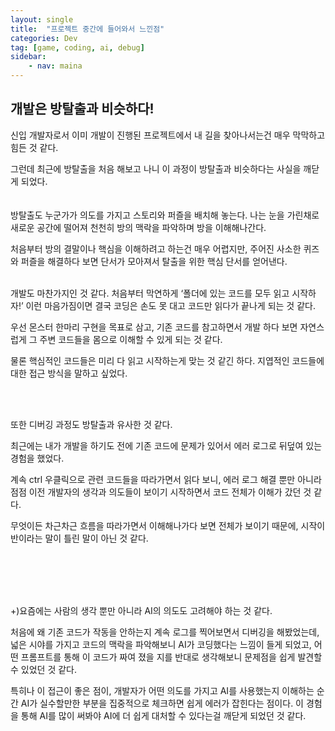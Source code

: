 ```yaml
---
layout: single
title:  "프로젝트 중간에 들어와서 느낀점"
categories: Dev
tag: [game, coding, ai, debug]
sidebar:
    - nav: maina
---
```



## 개발은 방탈출과 비슷하다!

신입 개발자로서 이미 개발이 진행된 프로젝트에서 내 길을 찾아나서는건 매우 막막하고 힘든 것 같다.

그런데 최근에 방탈출을 처음 해보고 나니 이 과정이 방탈출과 비슷하다는 사실을 깨닫게 되었다.
<br>
<br>
<br>
방탈출도 누군가가 의도를 가지고 스토리와 퍼즐을 배치해 놓는다. 나는 눈을 가린채로 새로운 공간에 떨어져 천천히 방의 맥락을 파악하며 방을 이해해나간다.

처음부터 방의 결말이나 핵심을 이해하려고 하는건 매우 어렵지만, 주어진 사소한 퀴즈와 퍼즐을 해결하다 보면 단서가 모아져서 탈출을 위한 핵심 단서를 얻어낸다.    
<br>

개발도 마찬가지인 것 같다. 처음부터 막연하게 ‘폴더에 있는 코드를 모두 읽고 시작하자!’ 이런 마음가짐이면 결국 코딩은 손도 못 대고 코드만 읽다가 끝나게 되는 것 같다.      

우선 몬스터 한마리 구현을 목표로 삼고, 기존 코드를 참고하면서 개발 하다 보면 자연스럽게 그 주변 코드들을 몸으로 이해할 수 있게 되는 것 같다. 

물론 핵심적인 코드들은 미리 다 읽고 시작하는게 맞는 것 같긴 하다. 지엽적인 코드들에 대한 접근 방식을 말하고 싶었다.      

<br><br>

또한 디버깅 과정도 방탈출과 유사한 것 같다.

최근에는 내가 개발을 하기도 전에 기존 코드에 문제가 있어서 에러 로그로 뒤덮여 있는 경험을 했었다.

계속 ctrl 우클릭으로 관련 코드들을 따라가면서 읽다 보니, 에러 로그 해결 뿐만 아니라 점점 이전 개발자의 생각과 의도들이 보이기 시작하면서 코드 전체가 이해가 갔던 것 같다.

무엇이든 차근차근 흐름을 따라가면서 이해해나가다 보면 전체가 보이기 때문에, 시작이 반이라는 말이 틀린 말이 아닌 것 같다.      

<br><br><br><br>

+)요즘에는 사람의 생각 뿐만 아니라 AI의 의도도 고려해야 하는 것 같다. 

처음에 왜 기존 코드가 작동을 안하는지 계속 로그를 찍어보면서 디버깅을 해봤었는데, 넓은 시야를 가지고 코드의 맥락을 파악해보니 AI가 코딩했다는 느낌이 들게 되었고, 어떤 프롬프트를 통해 이 코드가 짜여 졌을 지를 반대로 생각해보니 문제점을 쉽게 발견할 수 있었던 것 같다. 

특히나 이 접근이 좋은 점이, 개발자가 어떤 의도를 가지고 AI를 사용했는지 이해하는 순간 AI가 실수할만한 부분을 집중적으로 체크하면 쉽게 에러가 잡힌다는 점이다. 이 경험을 통해 AI를 많이 써봐야 AI에 더 쉽게 대처할 수 있다는걸 깨닫게 되었던 것 같다.
